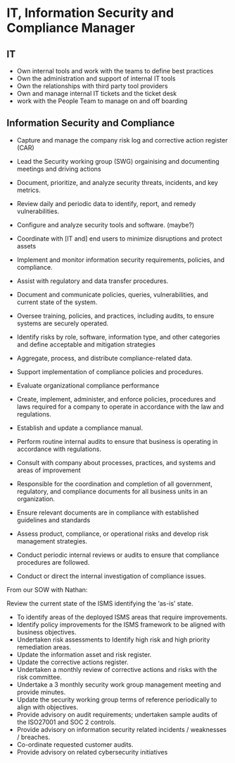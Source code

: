 # IT, Information Security and Compliance Manager

## IT

* Own internal tools and work with the teams to define best practices
* Own the administration and support of internal IT tools
* Own the relationships with third party tool providers
* Own and manage internal IT tickets and the ticket desk
* work with the People Team to manage on and off boarding



## Information Security and Compliance

* Capture and manage the company risk log and corrective action register (CAR)
* Lead the Security working group (SWG) orgainising and documenting meetings and driving actions

* Document, prioritize, and analyze security threats, incidents, and key metrics.
* Review daily and periodic data to identify, report, and remedy vulnerabilities.
* Configure and analyze security tools and software.   (maybe?)
* Coordinate with [IT and] end users to minimize disruptions and protect assets
 
* Implement and monitor information security requirements, policies, and compliance.
* Assist with regulatory and data transfer procedures.
* Document and communicate policies, queries, vulnerabilities, and current state of the system.
* Oversee training, policies, and practices, including audits, to ensure systems are securely operated.
* Identify risks by role, software, information type, and other categories and define acceptable and mitigation strategies
 
 
* Aggregate, process, and distribute compliance-related data.
* Support implementation of compliance policies and procedures.
* Evaluate organizational compliance performance
 
* Create, implement, administer, and enforce policies, procedures and laws required for a company to operate in accordance with the law and regulations.
* Establish and update a compliance manual.
* Perform routine internal audits to ensure that business is operating in accordance with regulations.
* Consult with company about processes, practices, and systems and areas of improvement
 

* Responsible for the coordination and completion of all government, regulatory, and compliance documents for all business units in an organization.
* Ensure relevant documents are in compliance with established guidelines and standards

* Assess product, compliance, or operational risks and develop risk management strategies.
* Conduct periodic internal reviews or audits to ensure that compliance procedures are followed.
* Conduct or direct the internal investigation of compliance issues.

From our SOW with Nathan:
 
Review the current state of the ISMS identifying the ‘as-is’ state.
* To identify areas of the deployed ISMS areas that require improvements.
* Identify policy improvements for the ISMS framework to be aligned with business objectives.
* Undertaken risk assessments to Identify high risk and high priority remediation areas.
* Update the information asset and risk register.
* Update the corrective actions register.
* Undertaken a monthly review of corrective actions and risks with the risk committee.
* Undertake a 3 monthly security work group management meeting and provide minutes.
* Update the security working group terms of reference periodically to align with objectives.
* Provide advisory on audit requirements; undertaken sample audits of the ISO27001 and SOC 2 controls.
* Provide advisory on information security related incidents / weaknesses / breaches.
* Co-ordinate requested customer audits.
* Provide advisory on related cybersecurity initiatives

